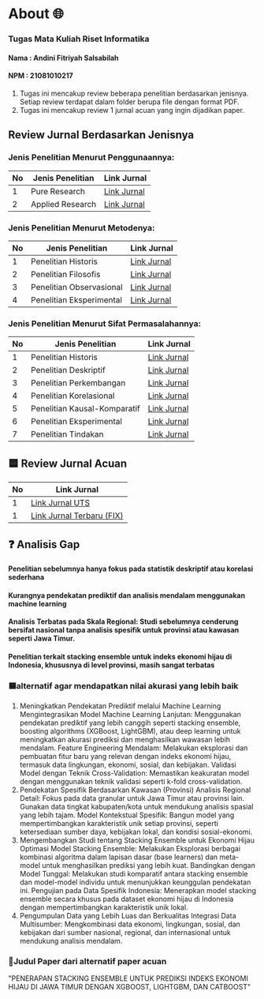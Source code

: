 
# About 🌐
### Tugas Mata Kuliah Riset Informatika
#### Nama : Andini Fitriyah Salsabilah  
#### NPM  : 21081010217

1. Tugas ini mencakup review beberapa penelitian berdasarkan jenisnya. Setiap review terdapat dalam folder berupa file dengan format PDF.
2. Tugas ini mencakup review 1 jurnal acuan yang ingin dijadikan paper.

## Review Jurnal Berdasarkan Jenisnya

### Jenis Penelitian Menurut Penggunaannya:

| No | Jenis Penelitian       | Link Jurnal                                          |
|----|-----------------------|-----------------------------------------------------|
| 1  | Pure Research         | [Link Jurnal](https://doi.org/10.1038/s41377-024-01451-z) |
| 2  | Applied Research      | [Link Jurnal](https://doi.org/10.1007/s00170-023-12864-2)  |

### Jenis Penelitian Menurut Metodenya:

| No | Jenis Penelitian       | Link Jurnal                                          |
|----|-----------------------|-----------------------------------------------------|
| 1  | Penelitian Historis   | [Link Jurnal](https://ojs.bonviewpress.com/index.php/AIA/article/view/689/580)                                     |
| 2  | Penelitian Filosofis   | [Link Jurnal](https://link.springer.com/article/10.1007/s11229-022-03999-y)                                     |
| 3  | Penelitian Observasional| [Link Jurnal](https://formative.jmir.org/2024/1/e54044/PDF)                                     |
| 4  | Penelitian Eksperimental| [Link Jurnal](https://arxiv.org/abs/2403.07183)                                     |

### Jenis Penelitian Menurut Sifat Permasalahannya:

| No | Jenis Penelitian           | Link Jurnal                                          |
|----|---------------------------|-----------------------------------------------------|
| 1  | Penelitian Historis       | [Link Jurnal](https://link.springer.com/article/10.1007/s13347-020-00405-8)                                     |
| 2  | Penelitian Deskriptif     | [Link Jurnal](https://doi.org/10.54373/imeij.v4i3.641)                                     |
| 3  | Penelitian Perkembangan   | [Link Jurnal](https://www.oarepo.org/index.php/oa/article/view/1870)                                     |
| 4  | Penelitian Korelasional   | [Link Jurnal](https://media.proquest.com/media/hms/PFT/1/KtoNW?_s=9Pu%2FkWuwB%2FVJvkKKo64rjTRNxxw%3D)                                     |
| 5  | Penelitian Kausal-Komparatif | [Link Jurnal](https://pubs.acs.org/doi/epdf/10.1021/acs.est.1c02204?ref=article_openPDF)                                  |
| 6  | Penelitian Eksperimental   | [Link Jurnal](https://doi.org/10.24929/jars.v2i1.2983)                                     |
| 7  | Penelitian Tindakan       | [Link Jurnal](https://dl.acm.org/doi/pdf/10.1145/3551624.3555285)                                     |

## 🟦 Review Jurnal Acuan

| No | Link Jurnal              |
|----|--------------------------|
| 1  | [Link Jurnal UTS](https://ieeexplore.ieee.org/document/10127792)          |
| 1  | [Link Jurnal Terbaru (FIX) ](https://www.researchgate.net/publication/376990418_Tingkat_Keseimbangan_dan_Klaster_Ekonomi_Hijau_di_Provinsi_Jawa_Timur)          |

## ❓ Analisis Gap
#### Penelitian sebelumnya hanya fokus pada statistik deskriptif atau korelasi sederhana
#### Kurangnya pendekatan prediktif dan analisis mendalam menggunakan machine learning
#### Analisis Terbatas pada Skala Regional: Studi sebelumnya cenderung bersifat nasional tanpa analisis spesifik untuk provinsi atau kawasan seperti Jawa Timur.
#### Penelitian terkait stacking ensemble untuk indeks ekonomi hijau di Indonesia, khususnya di level provinsi, masih sangat terbatas

### 🟦alternatif agar mendapatkan nilai akurasi yang lebih baik
1. Meningkatkan Pendekatan Prediktif melalui Machine Learning
Mengintegrasikan Model Machine Learning Lanjutan: Menggunakan pendekatan prediktif yang lebih canggih seperti stacking ensemble, boosting algorithms (XGBoost, LightGBM), atau deep learning untuk meningkatkan akurasi prediksi dan menghasilkan wawasan lebih mendalam.
Feature Engineering Mendalam: Melakukan eksplorasi dan pembuatan fitur baru yang relevan dengan indeks ekonomi hijau, termasuk data lingkungan, ekonomi, sosial, dan kebijakan.
Validasi Model dengan Teknik Cross-Validation: Memastikan keakuratan model dengan menggunakan teknik validasi seperti k-fold cross-validation.
2. Pendekatan Spesifik Berdasarkan Kawasan (Provinsi)
Analisis Regional Detail: Fokus pada data granular untuk Jawa Timur atau provinsi lain. Gunakan data tingkat kabupaten/kota untuk mendukung analisis spasial yang lebih tajam.
Model Kontekstual Spesifik: Bangun model yang mempertimbangkan karakteristik unik setiap provinsi, seperti ketersediaan sumber daya, kebijakan lokal, dan kondisi sosial-ekonomi.
3. Mengembangkan Studi tentang Stacking Ensemble untuk Ekonomi Hijau
Optimasi Model Stacking Ensemble: Melakukan Eksplorasi berbagai kombinasi algoritma dalam lapisan dasar (base learners) dan meta-model untuk menghasilkan prediksi yang lebih kuat.
Bandingkan dengan Model Tunggal: Melakukan studi komparatif antara stacking ensemble dan model-model individu untuk menunjukkan keunggulan pendekatan ini.
Pengujian pada Data Spesifik Indonesia: Menerapkan model stacking ensemble secara khusus pada dataset ekonomi hijau di Indonesia dengan mempertimbangkan karakteristik unik lokal.
4. Pengumpulan Data yang Lebih Luas dan Berkualitas
Integrasi Data Multisumber: Mengkombinasi data ekonomi, lingkungan, sosial, dan kebijakan dari sumber nasional, regional, dan internasional untuk mendukung analisis mendalam.


### 🔸Judul Paper dari alternatif paper acuan
"PENERAPAN STACKING ENSEMBLE UNTUK PREDIKSI INDEKS EKONOMI HIJAU DI JAWA TIMUR DENGAN XGBOOST, LIGHTGBM, DAN CATBOOST"

